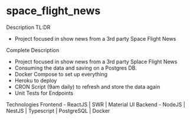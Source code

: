 # space_flight_news
Description TL:DR
- Project focused in show news from a 3rd party Space Flight News

Complete Description
- Project focused in show news from a 3rd party Splace Flight News
- Consuming the data and saving on a Postgres DB.
- Docker Compose to set up everything
- Heroku to deploy
- CRON Script (9am daily) to refresh and store the data again
- Unit Tests for Endpoints

Technologies
Frontend - ReactJS | SWR | Material UI
Backend - NodeJS | NestJS | Typescript | PostgreSQL | Docker
